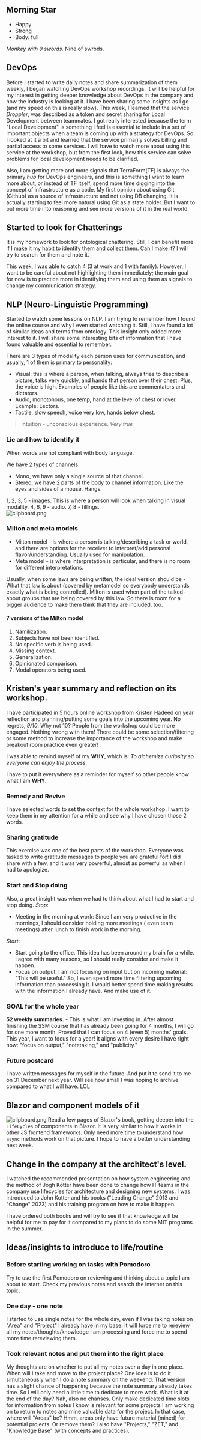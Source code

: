 ## Morning Star

- Happy
- Strong
- Body: full

*Monkey with 9 swords.* Nine of swrods.

## DevOps

Before I started to write daily notes and share summarization of them weekly, I began watching DevOps workshop recordings. It will be helpful for my interest in getting deeper knowledge about DevOps in the company and how the industry is looking at it. I have been sharing some insights as I go (and my speed on this is really slow). This week, I learned that the service *Droppler*, was described as a token and secret sharing for Local Development between teammates. I got really interested because the term "Local Development" is something I feel is essential to include in a set of important objects when a team is coming up with a strategy for DevOps. So I looked at it a bit and learned that the service primarily solves billing and partial access to some services. I will have to watch more about using this service at the workshop, but from the first look, how this service can solve problems for local development needs to be clarified.

Also, I am getting more and more signals that TerraForm(TF) is always the primary *hub* for DevOps engineers, and this is something I want to learn more about, or instead of TF itself, spend more time digging into the concept of infrastructure as a code. My first opinion about using Git (Github) as a source of infrastructure and not using DB changing. It is actually starting to feel more natural using Git as a state holder. But I want to put more time into reasoning and see more versions of it in the real world.

## Started to look for Chatterings 

It is my homework to look for ontological chattering. Still, I can benefit more if I make it my habit to identify them and collect them. Can I make it? I will try to search for them and note it.

This week, I was able to catch 4 (3 at work and 1 with family). However, I want to be careful about not highlighting them immediately; the main goal for now is to practice more in identifying them and using them as signals to change my communication strategy.

## NLP (Neuro-Linguistic Programming)

Started to watch some lessons on NLP. I am trying to remember how I found the online course and why I even started watching it. Still, I have found a lot of similar ideas and terms from ontology. This insight only added more interest to it. I will share some interesting bits of information that I have found valuable and essential to remember.

There are 3 types of modality each person uses for communication, and usually, 1 of them is primary to personality:

- Visual: this is where a person, when talking, always tries to describe a picture, talks very quickly, and hands that person over their chest. Plus, the voice is high. Examples of people like this are commentators and dictators.
- Audio, monotonous, one temp, hand at the level of chest or lover. Example: Lectors.
- Tactile, slow speech, voice very low, hands below chest.

> Intuition - unconscious experience. *Very true*

### Lie and how to identify it

When words are not compliant with body language.

We have 2 types of channels: 
- Mono, we have only a single source of that channel. 
- Stereo, we have 2 parts of the body to channel information. Like the eyes and sides of a mouse. Hangs.

1, 2, 3, 5 - images. This is where a person will look when talking in visual modality.
4, 6, 9 - audio.
7, 8 - fillings.  
![clipboard.png](Publish/2024/assets/0ZCppFVzi-clipboard.png)

### Milton and meta models

* Milton model - is where a person is talking/describing a task or world, and there are options for the receiver to interpret/add personal flavor/understanding. Usually used for manipulation.
* Meta model - is where interpretation is particular, and there is no room for different interpretations.

Usually, when some laws are being written, the ideal version should be - What that law is about (covered by metamodel so everybody understands exactly what is being controlled). Milton is used when part of the talked-about groups that are being covered by this law. So there is room for a bigger audience to make them think that they are included, too.

#### 7 versions of the Milton model
1. Namilization.
2. Subjects have not been identified.
3. No specific verb is being used.
4. Missing context.
5. Generalization.
6. Opinionated comparison.
7. Modal operators being used.

## Kristen's year summary and reflection on its workshop. 



I have participated in 5 hours online workshop from Kristen Hadeed on year reflection and planning/putting some goals into the upcoming year. No regrets, *9/10*. Why not 10? People from the workshop could be more engaged. Nothing wrong with them! There could be some selection/filtering or some method to increase the importance of the workshop and make breakout room practice even greater!

I was able to remind myself of my **WHY**, which is: *To alchemize curiosity so everyone can enjoy the process.* 

I have to put it everywhere as a reminder for myself so other people know what I am **WHY**.

### Remedy and Revive

I have selected words to set the context for the whole workshop. I want to keep them in my attention for a while and see why I have chosen those 2 words. 

### Sharing gratitude
This exercise was one of the best parts of the workshop. Everyone was tasked to write gratitude messages to people you are grateful for! I did share with a few, and it was very powerful, almost as powerful as when I had to apologize.

### Start and Stop doing 
Also, a great insight was when we had to think about what I had to start and stop doing.
*Stop*:
- Meeting in the morning at work: Since I am very productive in the mornings, I should consider holding more meetings ( even team meetings) after lunch to finish work in the morning.

*Start*:
- Start going to the office. This idea has been around my brain for a while. I agree with many reasons, so I should really consider and make it happen.
- Focus on output. I am not focusing on input but on incoming material: "This will be useful." So, I even spend more time filtering upcoming information than processing it. I would better spend time making results with the information I already have. And make use of it. 

### GOAL for the whole year

**52 weekly summaries.** - This is what I am investing in. After almost finishing the SSM course that has already been going for 4 months, I will go for one more month. Proved that I can focus on 4 (even 5) months' goals. This year, I want to focus for a year! It aligns with every desire I have right now: "focus on output," "notetaking," and "publicity." 

### Future postcard
I have written messages for myself in the future. And put it to send it to me on 31 December next year. Will see how small I was hoping to archive compared to what I will have. LOL

## Blazor and component models of it

![clipboard.png](Publish/2024/assets/fbWpRd9l8-clipboard.png)
Read a few pages of Blazor's book, getting deeper into the `LifeCycles` of components in Blazor. It is very similar to how it works in other JS frontend frameworks. Only need more time to understand how `async` methods work on that picture. I hope to have a better understanding next week.

## Change in the company at the architect's level.
I watched the recommended presentation on how system engineering and the method of Jogh Kotter have been done to change how IT teams in the company use lifecycles for architecture and designing new systems. 
I was introduced to John Kotter and his books ("Leading Change" 2013 and "Change" 2023) and his training program on how to make it happen. 

I have ordered both books and will try to see if that knowledge will be helpful for me to pay for it compared to my plans to do some MIT programs in the summer.

## Ideas/insights to introduce to life/routine

### Before starting working on tasks with Pomodoro
Try to use the first Pomodoro on reviewing and thinking about a topic I am about to start. Check my previous notes and search the internet on this topic.

### One day - one note
I started to use single notes for the whole day, even if I was taking notes on "Area" and "Project" I already have in my base. It will force me to rereview all my notes/thoughts/knowledge I am processing and force me to spend more time rereviewing them.

### Took relevant notes and put them into the right place
My thoughts are on whether to put all my notes over a day in one place. When will I take and move to the project place? One idea is to do it simultaneously when I do a note summary on the weekend. That version has a slight chance of happening because the note summary already takes time. So I will only need a little time to dedicate to more work. What is it at the end of the day? Nah, also no chanses. 
Only make dedicated time slots for information from notes I know is relevant for some projects I am working on to return to notes and mine valuable data for the project. In that case, where will "Areas" be? Hmm, areas only have future material (mined) for potential projects. Or remove them? I also have "Projects," "ZET," and "Knowledge Base" (with concepts and practices).